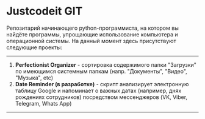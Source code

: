 # Justcodeit GIT
Репозитарий начинающего python-программиста, на котором вы найдёте программы, упрощающие использование компьютера и операционной системы. На данный момент здесь присутствуют следующие проекты:

----------

1. **Perfectionist Organizer** - сортировка содержимого папки "Загрузки" по имеющимся системным папкам (напр. "Документы", "Видео", "Музыка", etc)
2. **Date Reminder (в разработке)** - скрипт анализирует электронную таблицу Google и напоминает о важных датах (например, днях рождениях сотрудников) посредством мессенджеров (VK, Viber, Telegram, Whats App)

----------

